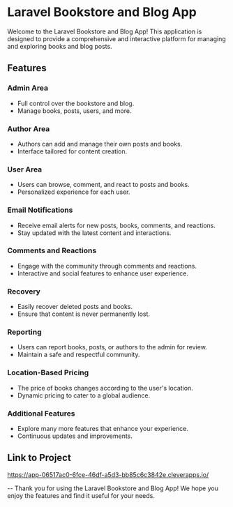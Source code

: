 # Laravel Bookstore and Blog App

Welcome to the Laravel Bookstore and Blog App! This application is designed to provide a comprehensive and interactive platform for managing and exploring books and blog posts.

## Features

### Admin Area
- Full control over the bookstore and blog.
- Manage books, posts, users, and more.

### Author Area
- Authors can add and manage their own posts and books.
- Interface tailored for content creation.

### User Area
- Users can browse, comment, and react to posts and books.
- Personalized experience for each user.

### Email Notifications
- Receive email alerts for new posts, books, comments, and reactions.
- Stay updated with the latest content and interactions.

### Comments and Reactions
- Engage with the community through comments and reactions.
- Interactive and social features to enhance user experience.

### Recovery
- Easily recover deleted posts and books.
- Ensure that content is never permanently lost.

### Reporting
- Users can report books, posts, or authors to the admin for review.
- Maintain a safe and respectful community.

### Location-Based Pricing
- The price of books changes according to the user's location.
- Dynamic pricing to cater to a global audience.

### Additional Features
- Explore many more features that enhance your experience.
- Continuous updates and improvements.





## Link to Project

https://app-06517ac0-6fce-46df-a5d3-bb85c6c3842e.cleverapps.io/

--
Thank you for using the Laravel Bookstore and Blog App! We hope you enjoy the features and find it useful for your needs.
